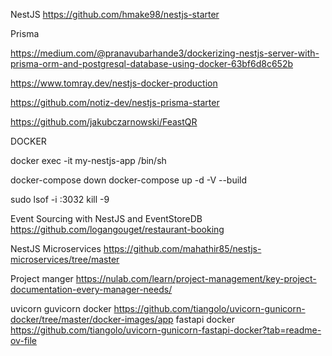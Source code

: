 NestJS
https://github.com/hmake98/nestjs-starter


Prisma

https://medium.com/@pranavubarhande3/dockerizing-nestjs-server-with-prisma-orm-and-postgresql-database-using-docker-63bf6d8c652b

https://www.tomray.dev/nestjs-docker-production

https://github.com/notiz-dev/nestjs-prisma-starter

https://github.com/jakubczarnowski/FeastQR


DOCKER

docker exec -it my-nestjs-app /bin/sh

docker-compose down
docker-compose up -d -V --build


sudo lsof -i :3032
kill -9 <PID>


Event Sourcing with NestJS and EventStoreDB
https://github.com/logangouget/restaurant-booking

NestJS Microservices
https://github.com/mahathir85/nestjs-microservices/tree/master


Project manger
https://nulab.com/learn/project-management/key-project-documentation-every-manager-needs/


uvicorn guvicorn docker
https://github.com/tiangolo/uvicorn-gunicorn-docker/tree/master/docker-images/app
fastapi docker
https://github.com/tiangolo/uvicorn-gunicorn-fastapi-docker?tab=readme-ov-file